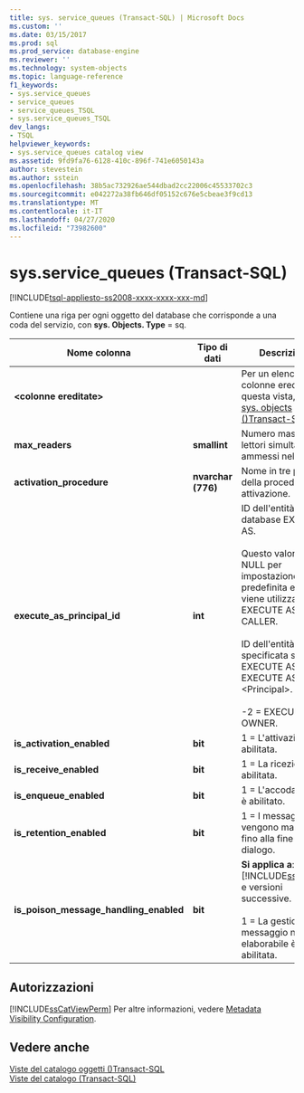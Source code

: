 ```yaml
---
title: sys. service_queues (Transact-SQL) | Microsoft Docs
ms.custom: ''
ms.date: 03/15/2017
ms.prod: sql
ms.prod_service: database-engine
ms.reviewer: ''
ms.technology: system-objects
ms.topic: language-reference
f1_keywords:
- sys.service_queues
- service_queues
- service_queues_TSQL
- sys.service_queues_TSQL
dev_langs:
- TSQL
helpviewer_keywords:
- sys.service_queues catalog view
ms.assetid: 9fd9fa76-6128-410c-896f-741e6050143a
author: stevestein
ms.author: sstein
ms.openlocfilehash: 38b5ac732926ae544dbad2cc22006c45533702c3
ms.sourcegitcommit: e042272a38fb646df05152c676e5cbeae3f9cd13
ms.translationtype: MT
ms.contentlocale: it-IT
ms.lasthandoff: 04/27/2020
ms.locfileid: "73982600"
---
```

# <a name="sysservice_queues-transact-sql"></a>sys.service_queues (Transact-SQL)
[!INCLUDE[tsql-appliesto-ss2008-xxxx-xxxx-xxx-md](../../includes/tsql-appliesto-ss2008-xxxx-xxxx-xxx-md.md)]

  Contiene una riga per ogni oggetto del database che corrisponde a una coda del servizio, con **sys. Objects. Type** = sq.  
  
|Nome colonna|Tipo di dati|Descrizione|  
|-----------------|---------------|-----------------|  
|**\<colonne ereditate>**||Per un elenco di colonne ereditate da questa vista, vedere [sys. objects &#40;&#41;Transact-SQL ](../../relational-databases/system-catalog-views/sys-objects-transact-sql.md).|  
|**max_readers**|**smallint**|Numero massimo di lettori simultanei ammessi nella coda.|  
|**activation_procedure**|**nvarchar (776)**|Nome in tre parti della procedura di attivazione.|  
|**execute_as_principal_id**|**int**|ID dell'entità database EXECUTE AS.<br /><br /> Questo valore è NULL per impostazione predefinita e se viene utilizzato EXECUTE AS CALLER.<br /><br /> ID dell'entità specificata se EXECUTE AS SELF EXECUTE AS \<Principal>.<br /><br /> -2 = EXECUTE AS OWNER.|  
|**is_activation_enabled**|**bit**|1 = L'attivazione è abilitata.|  
|**is_receive_enabled**|**bit**|1 = La ricezione è abilitata.|  
|**is_enqueue_enabled**|**bit**|1 = L'accodamento è abilitato.|  
|**is_retention_enabled**|**bit**|1 = I messaggi vengono mantenuti fino alla fine del dialogo.|  
|**is_poison_message_handling_enabled**|**bit**|**Si applica a**: [!INCLUDE[ssSQL11](../../includes/sssql11-md.md)] e versioni successive.<br /><br /> 1 = La gestione del messaggio non elaborabile è abilitata.|  
  
## <a name="permissions"></a>Autorizzazioni  
 [!INCLUDE[ssCatViewPerm](../../includes/sscatviewperm-md.md)] Per altre informazioni, vedere [Metadata Visibility Configuration](../../relational-databases/security/metadata-visibility-configuration.md).  
  
## <a name="see-also"></a>Vedere anche  
 [Viste del catalogo oggetti &#40;&#41;Transact-SQL](../../relational-databases/system-catalog-views/object-catalog-views-transact-sql.md)   
 [Viste del catalogo &#40;Transact-SQL&#41;](../../relational-databases/system-catalog-views/catalog-views-transact-sql.md)  
  
  
